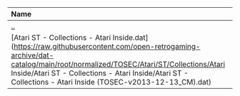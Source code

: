 |Name|Size|
|:---|---:|
|[..](../index.html)|DIR|
|[Atari ST - Collections - Atari Inside.dat](https://raw.githubusercontent.com/open-retrogaming-archive/dat-catalog/main/root/normalized/TOSEC/Atari/ST/Collections/Atari Inside/Atari ST - Collections - Atari Inside/Atari ST - Collections - Atari Inside (TOSEC-v2013-12-13_CM).dat)|31792|
